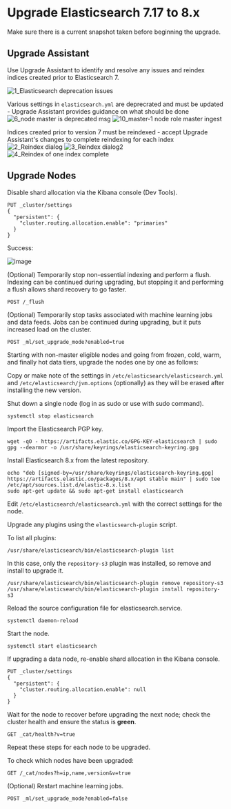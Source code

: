 # Upgrade Elasticsearch 7.17 to 8.x

Make sure there is a current snapshot taken before beginning the upgrade.

## Upgrade Assistant
Use Upgrade Assistant to identify and resolve any issues and reindex indices created prior to Elasticsearch 7.

![1_Elasticsearch deprecation issues](https://user-images.githubusercontent.com/104564793/182584599-185f0303-708f-40d0-9947-17f8b56ef97e.png)

Various settings in `elasticsearch.yml` are deprecrated and must be updated - Upgrade Assistant provides guidance on what should be done
![6_node master is deprecated msg](https://user-images.githubusercontent.com/104564793/182584818-165a6e27-3856-423f-b9f9-e93f835bcd9f.png)
![10_master-1 node role master ingest](https://user-images.githubusercontent.com/104564793/182586169-b935ffc5-e2c2-4821-ba52-358ca12eeab8.png)

Indices created prior to version 7 must be reindexed - accept Upgrade Assistant's changes to complete reindexing for each index
![2_Reindex dialog](https://user-images.githubusercontent.com/104564793/182584696-e3b3c62b-a436-47fa-a09b-cfd721a24727.png)
![3_Reindex dialog2](https://user-images.githubusercontent.com/104564793/182585075-d48b47f5-309e-4cb8-b854-ccb195b57eb0.png)
![4_Reindex of one index complete](https://user-images.githubusercontent.com/104564793/182586038-701be68f-095c-40ae-acc4-7eafbce4d6fa.png)

## Upgrade Nodes
Disable shard allocation via the Kibana console (Dev Tools).
```
PUT _cluster/settings
{
  "persistent": {
    "cluster.routing.allocation.enable": "primaries"
  }
}
```
Success:

![image](https://user-images.githubusercontent.com/104564793/183371381-203a3b7f-3ec7-4b30-86de-4e74c6e6bb6b.png)

(Optional) Temporarily stop non-essential indexing and perform a flush. Indexing can be continued during upgrading, but stopping it and performing a flush allows shard recovery to go faster.
```
POST /_flush
```

(Optional) Temporarily stop tasks associated with machine learning jobs and data feeds. Jobs can be continued during upgrading, but it puts increased load on the cluster.
```
POST _ml/set_upgrade_mode?enabled=true
```


Starting with non-master eligible nodes and going from frozen, cold, warm, and finally hot data tiers, upgrade the nodes one by one as follows:

Copy or make note of the settings in `/etc/elasticsearch/elasticsearch.yml` and `/etc/elasticsearch/jvm.options` (optionally) as they will be erased after installing the new version.

Shut down a single node (log in as sudo or use with sudo command).
```
systemctl stop elasticsearch
```

Import the Elasticsearch PGP key.
```
wget -qO - https://artifacts.elastic.co/GPG-KEY-elasticsearch | sudo gpg --dearmor -o /usr/share/keyrings/elasticsearch-keyring.gpg

```

Install Elasticsearch 8.x from the latest repository.
```
echo "deb [signed-by=/usr/share/keyrings/elasticsearch-keyring.gpg] https://artifacts.elastic.co/packages/8.x/apt stable main" | sudo tee /etc/apt/sources.list.d/elastic-8.x.list
sudo apt-get update && sudo apt-get install elasticsearch
```

Edit `/etc/elasticsearch/elasticsearch.yml` with the correct settings for the node.

Upgrade any plugins using the `elasticsearch-plugin` script.

To list all plugins:
```
/usr/share/elasticsearch/bin/elasticsearch-plugin list
```
In this case, only the `repository-s3` plugin was installed, so remove and install to upgrade it.
```
/usr/share/elasticsearch/bin/elasticsearch-plugin remove repository-s3
/usr/share/elasticsearch/bin/elasticsearch-plugin install repository-s3
```

Reload the source configuration file for elasticsearch.service.
```
systemctl daemon-reload
```

Start the node.
```
systemctl start elasticsearch
```

If upgrading a data node, re-enable shard allocation in the Kibana console.
```
PUT _cluster/settings
{
  "persistent": {
    "cluster.routing.allocation.enable": null
  }
}
```

Wait for the node to recover before upgrading the next node; check the cluster health and ensure the status is **green**.
```
GET _cat/health?v=true
```

Repeat these steps for each node to be upgraded.

To check which nodes have been upgraded:
```
GET /_cat/nodes?h=ip,name,version&v=true
```

(Optional) Restart machine learning jobs.
```
POST _ml/set_upgrade_mode?enabled=false
```
